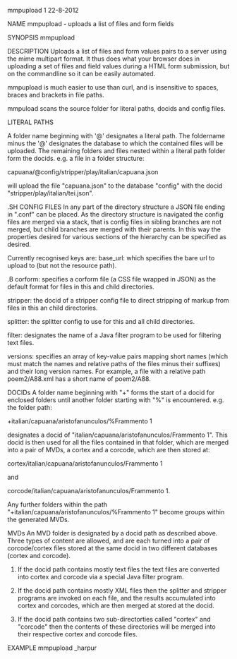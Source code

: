 mmpupload 1 22-8-2012 

NAME 
mmpupload - uploads a list of files and form fields

SYNOPSIS 
mmpupload <folder>

DESCRIPTION
Uploads a list of files and form values pairs to a server using the mime 
multipart format. It thus does what your browser does in uploading a set 
of files and field values during a HTML form submission, but on the 
commandline so it can be easily automated. 

mmpupload 
is much easier to use 
than curl, and is insensitive to spaces, braces and brackets in file 
paths.

mmpuload scans the source folder for literal paths, docids and config files.

LITERAL PATHS

A folder name beginning with '@' designates a literal path. The 
foldername minus the '@' designates the database to which the contained 
files will be uploaded. The remaining folders and files nested within a 
literal path folder form the docids. e.g. a file in a folder structure:

capuana/@config/stripper/play/italian/capuana.json

will upload the file "capuana.json" to the database "config" with the docid "stripper/play/italian/tei.json".

.SH CONFIG FILES
In any part of the directory structure a JSON file ending in ".conf" can be placed. As the directory structure is navigated the config files are merged via a stack, that is config files in sibling branches are not merged, but child branches are merged with their parents. In this way the properties desired for various sections of the hierarchy can be specified as desired. 

Currently recognised keys are:
base_url:
which specifies the bare url to upload to (but not the resource path).

.B corform: 
specifies a corform file (a CSS file wrapped in JSON) as the default format for files in this and child directories.

stripper:
the docid of a stripper config file to direct stripping of markup from 
files in this an child directories.

splitter:
the splitter config to use for this and all child directories.

filter:
designates the name of a Java filter program to be used for filtering 
text files.

versions:
specifies an array of key-value pairs mapping short names (which must 
match the names and relative paths of the files minus their suffixes) 
and their long version names. For example, a file with a relative path 
poem2/A88.xml has a short name of poem2/A88.

DOCIDs 
A folder name beginning with "+" forms the start of a docid for 
enclosed folders until another folder starting with "%" is encountered. 
e.g. the folder path:

+italian/capuana/aristofanunculos/%Frammento 1

designates a docid of "italian/capuana/aristofanunculos/Frammento 1". 
This docid is then used for all the files contained in that folder, 
which are merged into a pair of MVDs, a cortex and a corcode, which are 
then stored at:

cortex/italian/capuana/aristofanunculos/Frammento 1

and

corcode/italian/capuana/aristofanunculos/Frammento 1.

Any further folders within the path 
"+italian/capuana/aristofanunculos/%Frammento 1" become groups within 
the generated MVDs.

MVDs An MVD folder is designated by a docid path as described above. 
Three types of content are allowed, and are each turned into a pair of 
corcode/cortex files stored at the same docid in two different databases 
(cortex and corcode).

1. If the docid path contains mostly text files the text files are 
converted into cortex and corcode via a special Java filter program.

2. If the docid path contains mostly XML files then the splitter and 
stripper programs are invoked on each file, and the results accumulated 
into cortex and corcodes, which are then merged at stored at the docid.

3. If the docid path contains two sub-directorties called "cortex" and 
"corcode" then the contents of these directories will be merged into 
their respective cortex and corcode files.

EXAMPLE
mmpupload _harpur

